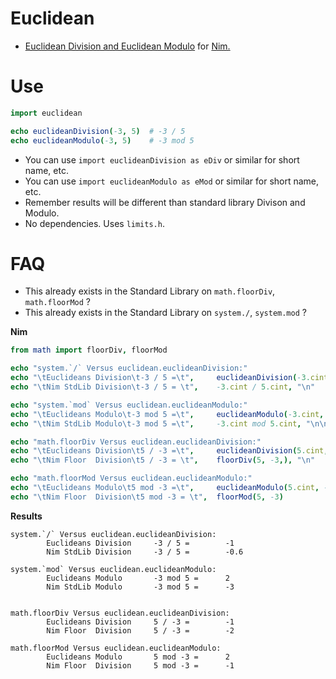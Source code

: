 # Euclidean

- [Euclidean Division and Euclidean Modulo](https://en.wikipedia.org/wiki/Euclidean_division) for [Nim.](https://nim-lang.org)


# Use

```nim
import euclidean

echo euclideanDivision(-3, 5)  # -3 / 5
echo euclideanModulo(-3, 5)    # -3 mod 5
```

- You can use `import euclideanDivision as eDiv` or similar for short name, etc.
- You can use `import euclideanModulo as eMod` or similar for short name, etc.
- Remember results will be different than standard library Divison and Modulo.
- No dependencies. Uses `limits.h`.


# FAQ

- This already exists in the Standard Library on `math.floorDiv`, `math.floorMod` ?
- This already exists in the Standard Library on `system./`, `system.mod` ?

**Nim**
```nim
from math import floorDiv, floorMod

echo "system.`/` Versus euclidean.euclideanDivision:"
echo "\tEuclideans Division\t-3 / 5 =\t",     euclideanDivision(-3.cint, 5.cint)
echo "\tNim StdLib Division\t-3 / 5 = \t",    -3.cint / 5.cint, "\n"

echo "system.`mod` Versus euclidean.euclideanModulo:"
echo "\tEuclideans Modulo\t-3 mod 5 =\t",     euclideanModulo(-3.cint, 5.cint)
echo "\tNim StdLib Modulo\t-3 mod 5 =\t",     -3.cint mod 5.cint, "\n\n"

echo "math.floorDiv Versus euclidean.euclideanDivision:"
echo "\tEuclideans Division\t5 / -3 =\t",     euclideanDivision(5.cint, -3.cint)
echo "\tNim Floor  Division\t5 / -3 = \t",    floorDiv(5, -3,), "\n"

echo "math.floorMod Versus euclidean.euclideanModulo:"
echo "\tEuclideans Modulo\t5 mod -3 =\t",     euclideanModulo(5.cint, -3.cint)
echo "\tNim Floor  Division\t5 mod -3 = \t",  floorMod(5, -3)
```

**Results**
```
system.`/` Versus euclidean.euclideanDivision:
        Euclideans Division     -3 / 5 =        -1
        Nim StdLib Division     -3 / 5 =        -0.6

system.`mod` Versus euclidean.euclideanModulo:
        Euclideans Modulo       -3 mod 5 =      2
        Nim StdLib Modulo       -3 mod 5 =      -3


math.floorDiv Versus euclidean.euclideanDivision:
        Euclideans Division     5 / -3 =        -1
        Nim Floor  Division     5 / -3 =        -2

math.floorMod Versus euclidean.euclideanModulo:
        Euclideans Modulo       5 mod -3 =      2
        Nim Floor  Division     5 mod -3 =      -1
```

